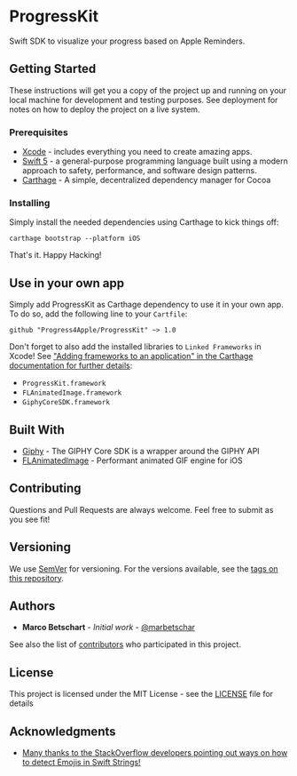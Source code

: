 # ProgressKit

Swift SDK to visualize your progress based on Apple Reminders.

## Getting Started

These instructions will get you a copy of the project up and running on your local machine for development and testing purposes. See deployment for notes on how to deploy the project on a live system.

### Prerequisites

- [Xcode](https://developer.apple.com/xcode/) - includes everything you need to create amazing apps.
- [Swift 5](https://swift.org/getting-started/) - a general-purpose programming language built using a modern approach to safety, performance, and software design patterns.
- [Carthage](https://github.com/Carthage/Carthage#installing-carthage) - A simple, decentralized dependency manager for Cocoa 

### Installing

Simply install the needed dependencies using Carthage to kick things off:

```
carthage bootstrap --platform iOS
```

That's it. Happy Hacking!

## Use in your own app

Simply add ProgressKit as Carthage dependency to use it in your own app. To do so, add the following line to your `Cartfile`:

```
github "Progress4Apple/ProgressKit" ~> 1.0
```

Don't forget to also add the installed libraries to `Linked Frameworks` in Xcode! See ["Adding frameworks to an application" in the Carthage documentation for further details](https://github.com/Carthage/Carthage#adding-frameworks-to-an-application):

- `ProgressKit.framework`
- `FLAnimatedImage.framework`
- `GiphyCoreSDK.framework`

## Built With

* [Giphy](https://github.com/Giphy/giphy-ios-sdk-core/) - The GIPHY Core SDK is a wrapper around the GIPHY API
* [FLAnimatedImage](https://github.com/Flipboard/FLAnimatedImage) - Performant animated GIF engine for iOS

## Contributing

Questions and Pull Requests are always welcome. Feel free to submit as you see fit!

## Versioning

We use [SemVer](http://semver.org/) for versioning. For the versions available, see the [tags on this repository](https://github.com/Progress4Apple/ProgressKit/tags). 

## Authors

* **Marco Betschart** - *Initial work* - [@marbetschar](https://marco.betschart.name)

See also the list of [contributors](https://github.com/Progress4Apple/ProgressKit/contributors) who participated in this project.

## License

This project is licensed under the MIT License - see the [LICENSE](LICENSE) file for details

## Acknowledgments

* [Many thanks to the StackOverflow developers pointing out ways on how to detect Emojis in Swift Strings!](https://stackoverflow.com/questions/30757193/find-out-if-character-in-string-is-emoji)
